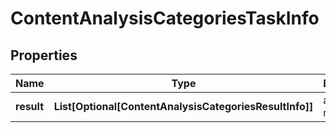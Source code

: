 # ContentAnalysisCategoriesTaskInfo


## Properties

| Name | Type | Description | Notes |
|------------ | ------------- | ------------- | -------------|
**result** | **List[Optional[ContentAnalysisCategoriesResultInfo]]** | array of results |[optional]|